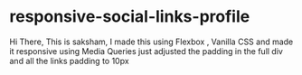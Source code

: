 # responsive-social-links-profile
Hi There, This is saksham, I made this using Flexbox , Vanilla CSS and made it responsive using Media Queries just adjusted the padding in the full div and all the links padding to 10px
